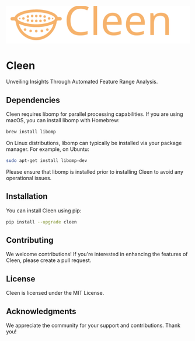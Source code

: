 <div align="center"><img src="https://github.com/yinsn/Cleen/blob/develop/docs/images/Cleen.svg" width="618"/></div>

# Cleen

Unveiling Insights Through Automated Feature Range Analysis.

## Dependencies

Cleen requires libomp for parallel processing capabilities. If you are using macOS, you can install libomp with Homebrew:

```bash
brew install libomp
```

On Linux distributions, libomp can typically be installed via your package manager. For example, on Ubuntu:

```bash
sudo apt-get install libomp-dev
```

Please ensure that libomp is installed prior to installing Cleen to avoid any operational issues.

## Installation

You can install Cleen using pip:

```bash
pip install --upgrade cleen
```

## Contributing

We welcome contributions! If you're interested in enhancing the features of Cleen, please create a pull request.

## License

Cleen is licensed under the MIT License.

## Acknowledgments

We appreciate the community for your support and contributions. Thank you!
